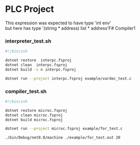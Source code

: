 # PLC Project

This expression was expected to have type
    'int env'    
but here has type
    '(string * address) list * address'F# Compiler1

### interpreter_test.sh
``` sh
#!/bin/zsh

dotnet restore  interpc.fsproj
dotnet clean  interpc.fsproj
dotnet build -v n interpc.fsproj

dotnet run --project interpc.fsproj example/vardec_test.c
```

### compiler_test.sh
``` sh
#!/bin/zsh

dotnet restore microc.fsproj
dotnet clean microc.fsproj
dotnet build microc.fsproj

dotnet run --project microc.fsproj example/for_test.c

./bin/Debug/net8.0/machine ./example/for_test.out 20

```
